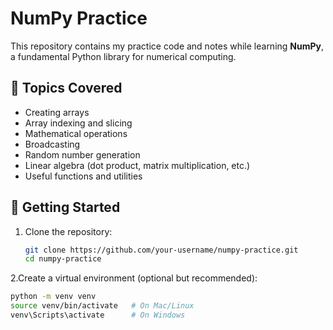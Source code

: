 # NumPy Practice

This repository contains my practice code and notes while learning **NumPy**, a fundamental Python library for numerical computing.  

## 📌 Topics Covered
- Creating arrays
- Array indexing and slicing
- Mathematical operations
- Broadcasting
- Random number generation
- Linear algebra (dot product, matrix multiplication, etc.)
- Useful functions and utilities

## 🚀 Getting Started

1. Clone the repository:
   ```bash
   git clone https://github.com/your-username/numpy-practice.git
   cd numpy-practice

2.Create a virtual environment (optional but recommended):
  ```bash
  python -m venv venv
  source venv/bin/activate   # On Mac/Linux
  venv\Scripts\activate      # On Windows

